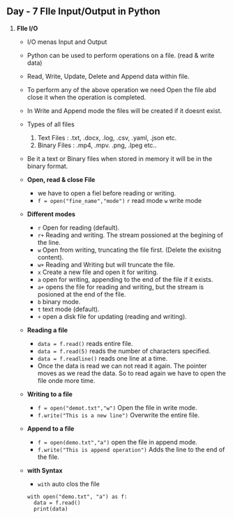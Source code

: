 ## Day - 7 FIle Input/Output in Python

1. **FIle I/O**
   - I/O menas Input and Output
   - Python can be used to perform operations on a file. (read & write data)
   - Read, Write, Update, Delete and Append data within file.
   - To perform any of the above operation we need Open the file abd close it when the operation is completed.
   - In Write and Append mode the files will be created if it doesnt exist. 
   - Types of all files
     1. Text Files : .txt, .docx, .log, .csv, .yaml, .json etc.
     2. Binary Files : .mp4, .mpv. .png, .lpeg etc..
   - Be it a text or Binary files when stored in memory it will be in the binary format.
  
   - **Open, read & close File**
     - we have to open a fiel before reading or writing.
     - `f = open("fine_name","mode")` `r` read mode `w` write mode

   - **Different modes**
     - `r` Open for reading (default).
     - `r+` Reading and writing. The stream possioned at the begining of the line.
     - `w` Open from writing, truncating the file first. (Delete the exisitng content).
     - `w+` Reading and Writing but will truncate the file.
     - `x` Create a new file and open it for writing.
     - `a` open for writing, appending to the end of the file if it exists.
     - `a+` opens the file for reading and writing, but the stream is posioned at the end of the file.
     - `b` binary mode.
     - `t` text mode (default).
     - `+` open a disk file for updating (reading and writing).
    
   - **Reading a file**
     - `data = f.read()` reads entire file.
     - `data = f.read(5)` reads the number of characters specified.
     - `data = f.readline()` reads one line at a time.
     - Once the data is read we can not read it again. The pointer moves as we read the data. So to read again we have to open the file onde more time.

   - **Writing to a file**
     - `f = open("demot.txt","w")` Open the file in write mode.
     - `f.write("This is a new line")` Overwrite the entire file.

   - **Append to a file**
     - `f = open(demo.txt","a")` open the file in append mode.
     - `f.write("This is append operation")` Adds the line to the end of the file.

   - **with Syntax**
     - `with` auto clos the file
     ```
     with open("demo.txt", "a") as f:
       data = f.read()
       print(data)
     ```
